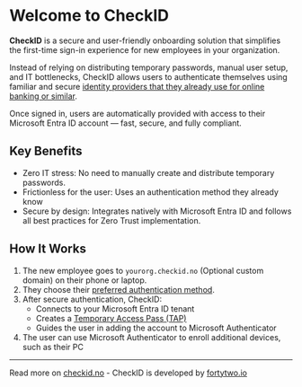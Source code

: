 # Welcome to CheckID

**CheckID** is a secure and user-friendly onboarding solution that simplifies the first-time sign-in experience for new employees in your organization.

Instead of relying on distributing temporary passwords, manual user setup, and IT bottlenecks, CheckID allows users to authenticate themselves using familiar and secure [identity providers that they already use for online banking or similar](Identity-Providers/Overview.md).

Once signed in, users are automatically provided with access to their Microsoft Entra ID account — fast, secure, and fully compliant.

## Key Benefits

- Zero IT stress: No need to manually create and distribute temporary passwords.
- Frictionless for the user: Uses an authentication method they already know
- Secure by design: Integrates natively with  Microsoft Entra ID and follows all best practices for Zero Trust implementation.

## How It Works

1. The new employee goes to `yourorg.checkid.no` (Optional custom domain) on their phone or laptop.
2. They choose their [preferred authentication method](Identity-Providers/Overview.md).
3. After secure authentication, CheckID:
      - Connects to your Microsoft Entra ID tenant
      - Creates a [Temporary Access Pass (TAP)](https://learn.microsoft.com/entra/identity/authentication/howto-authentication-temporary-access-pass)
      - Guides the user in adding the account to Microsoft Authenticator
4. The user can use Microsoft Authenticator to enroll additional devices, such as their PC

---

Read more on [checkid.no](https://checkid.no) - CheckID is developed by [fortytwo.io](https://fortytwo.io)
